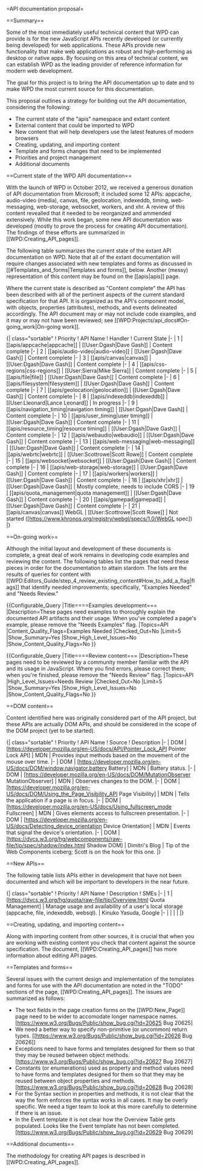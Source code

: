 =API documentation proposal=

==Summary==

Some of the most immediately useful technical content that WPD can provide is for the new JavaScript APIs recently developed (or currently being developed) for web applications. These APIs provide new functionality that make web applications as robust and high-performing as desktop or native apps. By focusing on this area of technical content, we can establish WPD as the leading provider of reference information for modern web development.

The goal for this project is to bring the API documentation up to date and to make WPD the most current source for this documentation.

This proposal outlines a strategy for building out the API documentation, considering the following:

* The current state of the "apis" namespace and extant content
* External content that could be imported to WPD
* New content that will help developers use the latest features of modern browsers
* Creating, updating, and importing content
* Template and forms changes that need to be implemented
* Priorities and project management
* Additional documents

==Current state of the WPD API documentation==

With the launch of WPD in October 2012, we received a generous donation of API documentation from Microsoft; it included some 12 APIs: appcache, audio-video (media), canvas, file, geolocation, indexeddb, timing, web-messaging, web-storage, websocket, workers, and xhr. A review of this content revealled that it needed to be reorganized and ammended extensively. While this work began, some new API documentation was developed (mostly to prove the process for creating API documentation). The findings of these efforts are summarized in [[WPD:Creating_API_pages]].

The following table summarizes the current state of the extant API documentation on WPD. Note that all of the extant documentation will require changes associated with new templates and forms as discussed in [[#Templates_and_forms|Templates and forms]], below. Another (messy) representation of this content may be found on the [[apis|apis]] page.

Where the current state is described as "Content complete" the API has been described with all of the pertinent aspects of the current standard specification for that API. It is organized as the API's component model, with objects, properties (attributes), methods, and events delineated accordingly. The API document may or may not include code examples, and it may or may not have been reviewed; see [[WPD:Projects/api_docs#On-going_work|On-going work]].

{| class="sortable"
! Priority
! API Name
! Handler
! Current State
|-
| 1
| [[apis/appcache|appcache]]
| [[User:Dgash|Dave Gash]]
| Content complete
|-
| 2
| [[apis/audio-video|audio-video]]
| [[User:Dgash|Dave Gash]]
| Content complete
|-
| 3
| [[apis/canvas|canvas]]
| [[User:Dgash|Dave Gash]]
| Content complete
|-
| 4
| [[apis/css-regions|css-regions]]
| [[User:Sierra|Mike Sierra]]
| Content complete
|-
| 5
| [[apis/file|file]]
| [[User:Dgash|Dave Gash]]
| Content complete
|-
| 6
| [[apis/filesystem|filesystem]]
| [[User:Dgash|Dave Gash]]
| Content complete
|-
| 7
| [[apis/geolocation|geolocation]]
| [[User:Dgash|Dave Gash]]
| Content complete
|-
| 8
| [[apis/indexeddb|indexeddb]]
| [[User:Lleonard|Lance Leonard]]
| In progress
|-
| 9
| [[apis/navigation_timing|navigation timing]]
| [[User:Dgash|Dave Gash]]
| Content complete
|-
| 10
| [[apis/user_timing|user timing]]
| [[User:Dgash|Dave Gash]]
| Content complete
|-
| 11
| [[apis/resource_timing|resource timing]]
| [[User:Dgash|Dave Gash]]
| Content complete
|-
| 12
| [[apis/webaudio|webaudio]]
| [[User:Dgash|Dave Gash]]
| Content complete
|-
| 13
| [[apis/web-messaging|web-messaging]]
| [[User:Dgash|Dave Gash]]
| Content complete
|-
| 14
| [[apis/webrtc|webrtc]]
| [[User:Scottrowe|Scott Rowe]]
| Content complete
|-
| 15
| [[apis/websocket|websocket]]
| [[User:Dgash|Dave Gash]]
| Content complete
|-
| 16
| [[apis/web-storage|web-storage]]
| [[User:Dgash|Dave Gash]]
| Content complete
|-
| 17
| [[apis/workers|workers]]
| [[User:Dgash|Dave Gash]]
| Content complete
|-
| 18
| [[apis/xhr|xhr]]
| [[User:Dgash|Dave Gash]]
| Mostly complete, needs to include CORS
|-
| 19
| [[apis/quota_management|quota management]]
| [[User:Dgash|Dave Gash]]
| Content complete
|-
| 20
| [[apis/gamepad|gamepad]]
| [[User:Dgash|Dave Gash]]
| Content complete
|-
| 21
| [[apis/canvas|canvas]] WebGL
| [[User:Scottrowe|Scott Rowe]]
| Not started ([https://www.khronos.org/registry/webgl/specs/1.0/WebGL spec])
|}

==On-going work==

Although the initial layout and development of these documents is complete, a great deal of work remains in developing code examples and reviewing the content. The following tables list the pages that need these pieces in order for the documentation to attain stardom. The lists are the results of queries for content with [[WPD:Editors_Guide/step_4_review_existing_content#How_to_add_a_flag|flags]] that identify needed improvements; specifically, "Examples Needed" and "Needs Review." 

{{Configurable_Query
|Title====Examples development===
|Description=These pages need examples to thoroughly explain the documented API artifacts and their usage. When you've completed a page's example, please remove the "Needs Examples" flag.
|Topics=API
|Content_Quality_Flags=Examples Needed
|Checked_Out=No
|Limit=5
|Show_Summary=Yes
|Show_High_Level_Issues=No
|Show_Content_Quality_Flags=No
}}

{{Configurable_Query
|Title====Review content===
|Description=These pages need to be reviewed by a community member familiar with the API and its usage in JavaScript. Where you find errors, please correct them; when you're finished, please remove the "Needs Review" flag.
|Topics=API
|High_Level_Issues=Needs Review
|Checked_Out=No
|Limit=5
|Show_Summary=Yes
|Show_High_Level_Issues=No
|Show_Content_Quality_Flags=No
}}

==DOM content==

Content identified here was originally considered part of the API project, but these APIs are actually DOM APIs, and should be considered in the scope of the DOM project (yet to be started).

{| class="sortable"
! Priority
! API Name
! Source
! Description
|-
| DOM
| [https://developer.mozilla.org/en-US/docs/API/Pointer_Lock_API Pointer Lock API]
| MDN
| Provides input methods based on the movement of the mouse over time.
|-
| DOM
| [https://developer.mozilla.org/en-US/docs/DOM/window.navigator.battery Battery]
| MDN
| Battery status.
|-
| DOM
| [https://developer.mozilla.org/en-US/docs/DOM/MutationObserver MutationObserver]
| MDN
| Observes changes to the DOM.
|-
| DOM
| [https://developer.mozilla.org/en-US/docs/DOM/Using_the_Page_Visibility_API Page Visibility]
| MDN
| Tells the application if a page is in focus.
|-
| DOM
| [https://developer.mozilla.org/en-US/docs/Using_fullscreen_mode Fullscreen]
| MDN
| Gives elements access to fullscreen presentation.
|-
| DOM
| [https://developer.mozilla.org/en-US/docs/Detecting_device_orientation Device Orientation]
| MDN
| Events that signal the device's orientation.
|-
| DOM
| [https://dvcs.w3.org/hg/webcomponents/raw-file/tip/spec/shadow/index.html Shadow DOM]
| Dimitri's Blog
| Tip of the Web Components iceberg; Scott is on the hook for this one.
|}

==New APIs==

The following table lists APIs either in development that have not been documented and which will be important to developers in the near future.

{| class="sortable"
! Priority
! API Name
! Description
! SMEs
|-
| 1
| [https://dvcs.w3.org/hg/quota/raw-file/tip/Overview.html Quota Management]
| Manage usage and availability of a user's local storage (appcache, file, indexeddb, websql).
| Kinuko Yasuda, Google
|-
| 
| 
| 
|
|}

==Creating, updating, and importing content==

Along with importing content from other sources, it is crucial that when you are working with existing content you check that content against the source specification. The document, [[WPD:Creating_API_pages]] has more information about editing API pages. 

==Templates and forms==

Several issues with the current design and implementation of the templates and forms for use with the API documentation are noted in the "TODO" sections of the page, [[WPD:Creating_API_pages]]. The issues are summarized as follows:

* The text fields in the page creation forms on the [[WPD:New_Page]] page need to be wider to accomodate longer namespace names. [https://www.w3.org/Bugs/Public/show_bug.cgi?id=20625 Bug 20625]
* We need a better way to specify non-primitive (or uncommon) return types. [[https://www.w3.org/Bugs/Public/show_bug.cgi?id=20626 Bug 20626]]
* Exceptions need to have forms and templates designed for them so that they may be reused between object methods. [https://www.w3.org/Bugs/Public/show_bug.cgi?id=20627 Bug 20627]
* Constants (or enumerations) used as property and method values need to have forms and templates designed for them so that they may be reused between object properties and methods. [https://www.w3.org/Bugs/Public/show_bug.cgi?id=20628 Bug 20628]
* For the Syntax section in properties and methods, it is not clear that the way the form enforces the syntax works in all cases. It may be overly specific. We need a tiger team to look at this more carefully to determine if there is an issue.
* In the Event template it is not clear how the Overview Table gets populated. Looks like the Event template has not been completed. [https://www.w3.org/Bugs/Public/show_bug.cgi?id=20629 Bug 20629]

==Additional documents==

The methodology for creating API pages is described in [[WPD:Creating_API_pages]].